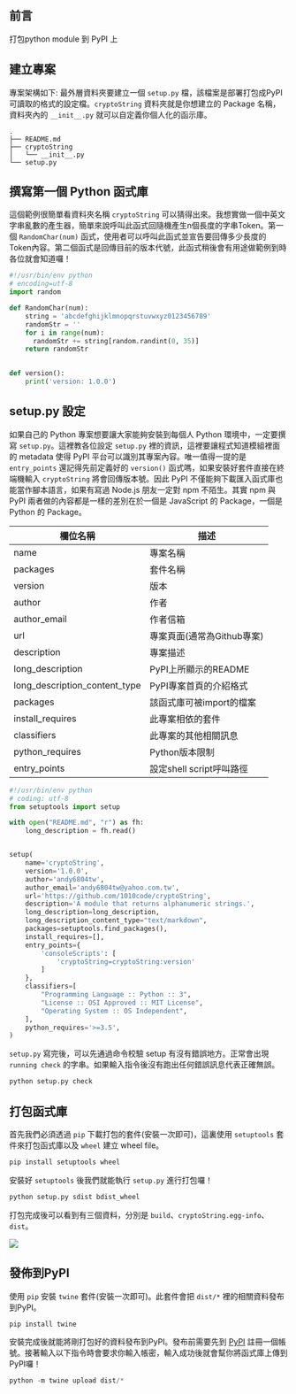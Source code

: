 ## 前言
打包python module 到 PyPI 上

## 建立專案
專案架構如下: 最外層資料夾要建立一個 `setup.py` 檔，該檔案是部署打包成PyPI可讀取的格式的設定檔。`cryptoString` 資料夾就是你想建立的 Package 名稱，資料夾內的 `__init__.py` 就可以自定義你個人化的函示庫。

```
.
├── README.md
├── cryptoString
│   └── __init__.py
└── setup.py
```

## 撰寫第一個 Python 函式庫
這個範例很簡單看資料夾名稱 `cryptoString` 可以猜得出來。我想實做一個中英文字串亂數的產生器，簡單來說呼叫此函式回隨機產生n個長度的字串Token。第一個 `RandomChar(num)` 函式，使用者可以呼叫此函式並宣告要回傳多少長度的Token內容。第二個函式是回傳目前的版本代號，此函式稍後會有用途做範例到時各位就會知道囉！

```py
#!/usr/bin/env python
# encoding=utf-8
import random

def RandomChar(num):
    string = 'abcdefghijklmnopqrstuvwxyz0123456789'
    randomStr = ''
    for i in range(num):
      randomStr += string[random.randint(0, 35)]
    return randomStr
 

def version():
    print('version: 1.0.0')
```

## setup.py 設定
如果自己的 Python 專案想要讓大家能夠安裝到每個人 Python 環境中，一定要撰寫 `setup.py`。這裡教各位設定 `setup.py` 裡的資訊，這裡要讓程式知道模組裡面的 metadata 使得 PyPI 平台可以識別其專案內容。唯一值得一提的是 `entry_points` 還記得先前定義好的 `version()` 函式嗎，如果安裝好套件直接在終端機輸入 `cryptoString` 將會回傳版本號。因此 PyPI 不僅能夠下載匯入函式庫也能當作腳本語言，如果有寫過 Node.js 朋友一定對 npm 不陌生。其實 npm 與 PyPI 兩者做的內容都是一樣的差別在於一個是 JavaScript 的 Package，一個是 Python 的 Package。

| 欄位名稱                      | 描述                       |
|-------------------------------|----------------------------|
| name                          | 專案名稱                   |
| packages                      | 套件名稱                   |
| version                       | 版本                       |
| author                        | 作者                       |
| author_email                  | 作者信箱                   |
| url                           | 專案頁面(通常為Github專案) |
| description                   | 專案描述                   |
| long_description              | PyPI上所顯示的README       |
| long_description_content_type | PyPI專案首頁的介紹格式     |
| packages                      | 該函式庫可被import的檔案   |
| install_requires              | 此專案相依的套件           |
| classifiers                   | 此專案的其他相關訊息       |
| python_requires               | Python版本限制             |
| entry_points                  | 設定shell script呼叫路徑 |

```py
#!/usr/bin/env python
# coding: utf-8
from setuptools import setup

with open("README.md", "r") as fh:
    long_description = fh.read()


setup(
    name='cryptoString',
    version='1.0.0',
    author='andy6804tw',
    author_email='andy6804tw@yahoo.com.tw',
    url='https://github.com/1010code/cryptoString',
    description='A module that returns alphanumeric strings.',
    long_description=long_description,
    long_description_content_type="text/markdown",
    packages=setuptools.find_packages(),
    install_requires=[],
    entry_points={
        'consoleScripts': [
            'cryptoString=cryptoString:version'
        ]
    },
    classifiers=[
        "Programming Language :: Python :: 3",
        "License :: OSI Approved :: MIT License",
        "Operating System :: OS Independent",
    ],
    python_requires='>=3.5',
)
```

`setup.py` 寫完後，可以先通過命令校驗 setup 有沒有錯誤地方。正常會出現 `running check` 的字串。如果輸入指令後沒有跑出任何錯誤訊息代表正確無誤。

```sh
python setup.py check
```

## 打包函式庫
首先我們必須透過 `pip` 下載打包的套件(安裝一次即可)，這裏使用 `setuptools` 套件來打包函式庫以及 `wheel` 建立 wheel file。

```sh
pip install setuptools wheel
```

安裝好 `setuptools` 後我們就能執行 `setup.py` 進行打包囉！

```sh
python setup.py sdist bdist_wheel
```

打包完成後可以看到有三個資料，分別是 `build`、`cryptoString.egg-info`、`dist`。

![](https://i.imgur.com/9rOjEOx.png)

## 發佈到PyPI
使用 `pip` 安裝 `twine` 套件(安裝一次即可)。此套件會把 `dist/*` 裡的相關資料發布到PyPI。

```sh
pip install twine
```

安裝完成後就能將剛打包好的資料發布到PyPI。發布前需要先到 [PyPI](https://pypi.org/) 註冊一個帳號。接著輸入以下指令時會要求你輸入帳密，輸入成功後就會幫你將函式庫上傳到PyPI囉！

```py
python -m twine upload dist/*
```